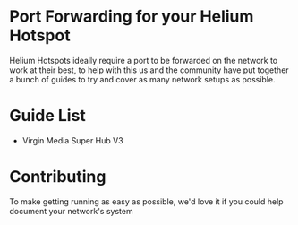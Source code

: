 # Port Forwarding for your Helium Hotspot

Helium Hotspots ideally require a port to be forwarded on the network to work at their best, to help with this us and the community have put together a bunch of guides to try and cover as many network setups as possible.


# Guide List

 - Virgin Media Super Hub V3


# Contributing

To make getting running as easy as possible, we'd love it if you could help document your network's system
